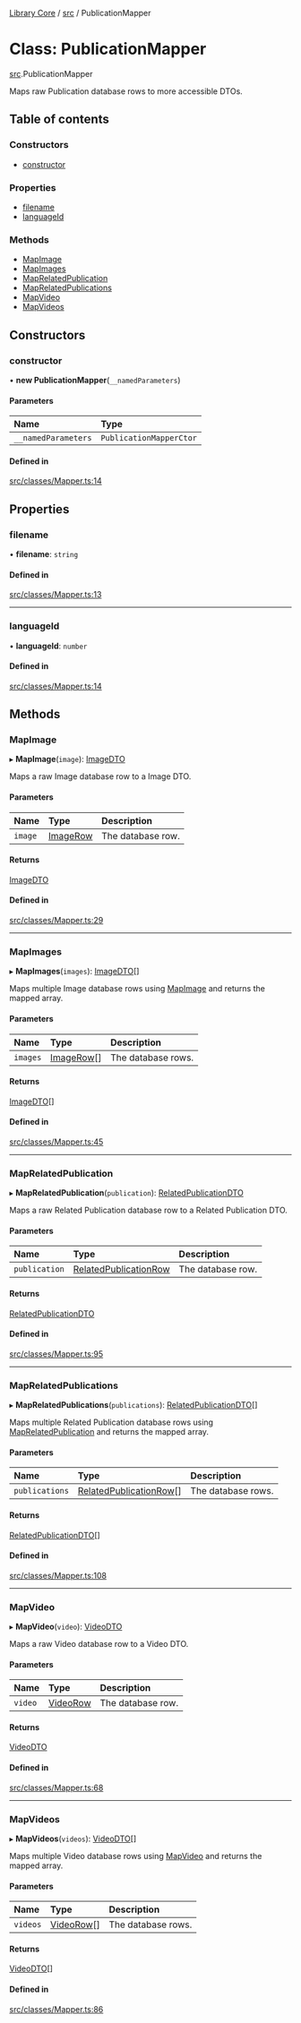 [Library Core](../README.md) / [src](../modules/src.md) / PublicationMapper

# Class: PublicationMapper

[src](../modules/src.md).PublicationMapper

Maps raw Publication database rows to more accessible DTOs.

## Table of contents

### Constructors

- [constructor](src.publicationmapper.md#constructor)

### Properties

- [filename](src.publicationmapper.md#filename)
- [languageId](src.publicationmapper.md#languageid)

### Methods

- [MapImage](src.publicationmapper.md#mapimage)
- [MapImages](src.publicationmapper.md#mapimages)
- [MapRelatedPublication](src.publicationmapper.md#maprelatedpublication)
- [MapRelatedPublications](src.publicationmapper.md#maprelatedpublications)
- [MapVideo](src.publicationmapper.md#mapvideo)
- [MapVideos](src.publicationmapper.md#mapvideos)

## Constructors

### constructor

• **new PublicationMapper**(`__namedParameters`)

#### Parameters

| Name | Type |
| :------ | :------ |
| `__namedParameters` | `PublicationMapperCtor` |

#### Defined in

[src/classes/Mapper.ts:14](https://github.com/BenShelton/library-api/blob/master/packages/core/src/classes/Mapper.ts#L14)

## Properties

### filename

• **filename**: `string`

#### Defined in

[src/classes/Mapper.ts:13](https://github.com/BenShelton/library-api/blob/master/packages/core/src/classes/Mapper.ts#L13)

___

### languageId

• **languageId**: `number`

#### Defined in

[src/classes/Mapper.ts:14](https://github.com/BenShelton/library-api/blob/master/packages/core/src/classes/Mapper.ts#L14)

## Methods

### MapImage

▸ **MapImage**(`image`): [ImageDTO](../interfaces/types_dto.imagedto.md)

Maps a raw Image database row to a Image DTO.

#### Parameters

| Name | Type | Description |
| :------ | :------ | :------ |
| `image` | [ImageRow](../interfaces/types_database.imagerow.md) | The database row. |

#### Returns

[ImageDTO](../interfaces/types_dto.imagedto.md)

#### Defined in

[src/classes/Mapper.ts:29](https://github.com/BenShelton/library-api/blob/master/packages/core/src/classes/Mapper.ts#L29)

___

### MapImages

▸ **MapImages**(`images`): [ImageDTO](../interfaces/types_dto.imagedto.md)[]

Maps multiple Image database rows using [MapImage](src.publicationmapper.md#mapimage) and returns the mapped array.

#### Parameters

| Name | Type | Description |
| :------ | :------ | :------ |
| `images` | [ImageRow](../interfaces/types_database.imagerow.md)[] | The database rows. |

#### Returns

[ImageDTO](../interfaces/types_dto.imagedto.md)[]

#### Defined in

[src/classes/Mapper.ts:45](https://github.com/BenShelton/library-api/blob/master/packages/core/src/classes/Mapper.ts#L45)

___

### MapRelatedPublication

▸ **MapRelatedPublication**(`publication`): [RelatedPublicationDTO](../interfaces/types_dto.relatedpublicationdto.md)

Maps a raw Related Publication database row to a Related Publication DTO.

#### Parameters

| Name | Type | Description |
| :------ | :------ | :------ |
| `publication` | [RelatedPublicationRow](../interfaces/types_database.relatedpublicationrow.md) | The database row. |

#### Returns

[RelatedPublicationDTO](../interfaces/types_dto.relatedpublicationdto.md)

#### Defined in

[src/classes/Mapper.ts:95](https://github.com/BenShelton/library-api/blob/master/packages/core/src/classes/Mapper.ts#L95)

___

### MapRelatedPublications

▸ **MapRelatedPublications**(`publications`): [RelatedPublicationDTO](../interfaces/types_dto.relatedpublicationdto.md)[]

Maps multiple Related Publication database rows using [MapRelatedPublication](src.publicationmapper.md#maprelatedpublication) and returns the mapped array.

#### Parameters

| Name | Type | Description |
| :------ | :------ | :------ |
| `publications` | [RelatedPublicationRow](../interfaces/types_database.relatedpublicationrow.md)[] | The database rows. |

#### Returns

[RelatedPublicationDTO](../interfaces/types_dto.relatedpublicationdto.md)[]

#### Defined in

[src/classes/Mapper.ts:108](https://github.com/BenShelton/library-api/blob/master/packages/core/src/classes/Mapper.ts#L108)

___

### MapVideo

▸ **MapVideo**(`video`): [VideoDTO](../interfaces/types_dto.videodto.md)

Maps a raw Video database row to a Video DTO.

#### Parameters

| Name | Type | Description |
| :------ | :------ | :------ |
| `video` | [VideoRow](../modules/types_database.md#videorow) | The database row. |

#### Returns

[VideoDTO](../interfaces/types_dto.videodto.md)

#### Defined in

[src/classes/Mapper.ts:68](https://github.com/BenShelton/library-api/blob/master/packages/core/src/classes/Mapper.ts#L68)

___

### MapVideos

▸ **MapVideos**(`videos`): [VideoDTO](../interfaces/types_dto.videodto.md)[]

Maps multiple Video database rows using [MapVideo](src.publicationmapper.md#mapvideo) and returns the mapped array.

#### Parameters

| Name | Type | Description |
| :------ | :------ | :------ |
| `videos` | [VideoRow](../modules/types_database.md#videorow)[] | The database rows. |

#### Returns

[VideoDTO](../interfaces/types_dto.videodto.md)[]

#### Defined in

[src/classes/Mapper.ts:86](https://github.com/BenShelton/library-api/blob/master/packages/core/src/classes/Mapper.ts#L86)
